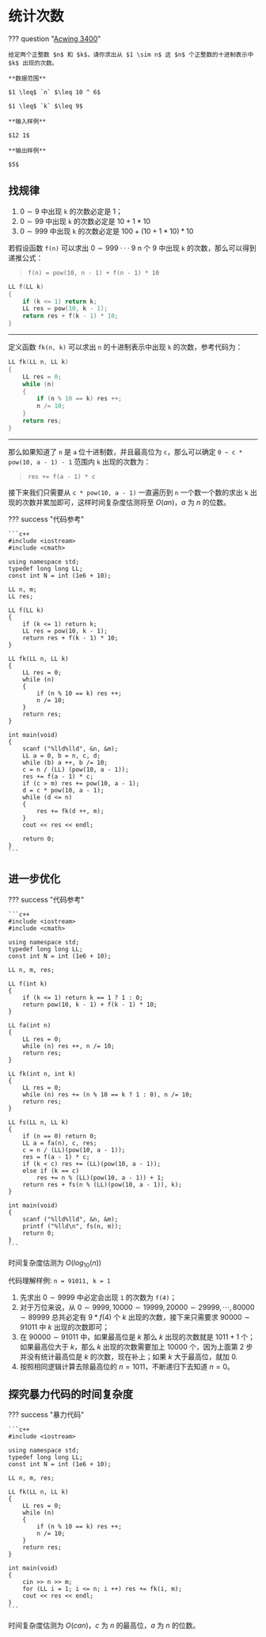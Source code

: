 # 统计次数

??? question "[Acwing 3400](https://www.acwing.com/problem/content/description/3403/)"
    
    给定两个正整数 $n$ 和 $k$，请你求出从 $1 \sim n$ 这 $n$ 个正整数的十进制表示中 $k$ 出现的次数。

    **数据范围**

    $1 \leq$ `n` $\leq 10 ^ 6$

    $1 \leq$ `k` $\leq 9$

    **输入样例**

    $12 1$

    **输出样例**

    $5$

## 找规律

1. $0 \sim 9$ 中出现 `k` 的次数必定是 $1$；
2. $0 \sim 99$ 中出现 `k` 的次数必定是 $10 + 1 * 10$
3. $0 \sim 999$ 中出现 `k` 的次数必定是 $100 + (10 + 1 * 10) * 10$

若假设函数 `f(n)` 可以求出 $0 \sim 999···9$ n 个 $9$ 中出现 `k` 的次数，那么可以得到递推公式：

> `f(n) = pow(10, n - 1) + f(n - 1) * 10`

```cpp title="求出 0 到 n 个 9 中出现 k 的次数"
LL f(LL k)
{
	if (k <= 1) return k;
	LL res = pow(10, k - 1);
	return res + f(k - 1) * 10;
}
```

---

定义函数 `fk(n, k)` 可以求出 `n` 的十进制表示中出现 `k` 的次数，参考代码为：

```c++
LL fk(LL n, LL k)
{
	LL res = 0;
	while (n)
	{
		if (n % 10 == k) res ++;
		n /= 10;
 	}
 	return res;
}
```

---

那么如果知道了 `n` 是 `a` 位十进制数，并且最高位为 `c`，那么可以确定 `0 ~ c * pow(10, a - 1) - 1` 范围内 `k` 出现的次数为：

> `res += f(a - 1) * c`

接下来我们只需要从 `c * pow(10, a - 1)` 一直遍历到 `n` 一个数一个数的求出 `k` 出现的次数并累加即可，这样时间复杂度估测将至 $O(an)$，$a$ 为 $n$ 的位数。

??? success "代码参考"

    ```c++
    #include <iostream>
    #include <cmath>

    using namespace std;
    typedef long long LL;
    const int N = int (1e6 + 10);

    LL n, m;
    LL res;

    LL f(LL k)
    {
        if (k <= 1) return k;
        LL res = pow(10, k - 1);
        return res + f(k - 1) * 10;
    }

    LL fk(LL n, LL k)
    {
        LL res = 0;
        while (n)
        {
            if (n % 10 == k) res ++;
            n /= 10;
        }
        return res;
    }

    int main(void)
    {
        scanf ("%lld%lld", &n, &m);
        LL a = 0, b = n, c, d;
        while (b) a ++, b /= 10;
        c = n / (LL) (pow(10, a - 1));
        res += f(a - 1) * c;
        if (c > m) res += pow(10, a - 1);
        d = c * pow(10, a - 1);
        while (d <= n)
        {
            res += fk(d ++, m);
        }
        cout << res << endl;
        
        return 0;
    }
    ```

## 进一步优化

??? success "代码参考"

    ```c++
    #include <iostream>
    #include <cmath>

    using namespace std;
    typedef long long LL;
    const int N = int (1e6 + 10);

    LL n, m, res;

    LL f(int k)
    {
        if (k <= 1) return k == 1 ? 1 : 0;
        return pow(10, k - 1) + f(k - 1) * 10;
    }

    LL fa(int n)
    {
        LL res = 0;
        while (n) res ++, n /= 10;
        return res;
    }

    LL fk(int n, int k)
    {
        LL res = 0;
        while (n) res += (n % 10 == k ? 1 : 0), n /= 10;
        return res;
    }

    LL fs(LL n, LL k)
    {
        if (n == 0) return 0;
        LL a = fa(n), c, res;
        c = n / (LL)(pow(10, a - 1));
        res = f(a - 1) * c;
        if (k < c) res += (LL)(pow(10, a - 1));
        else if (k == c)
            res += n % (LL)(pow(10, a - 1)) + 1;
        return res + fs(n % (LL)(pow(10, a - 1)), k);
    }

    int main(void)
    {
        scanf ("%lld%lld", &n, &m);
        printf ("%lld\n", fs(n, m));
        return 0;
    }
    ```

时间复杂度估测为 $O(log_{10}(n))$

代码理解样例: `n = 91011, k = 1`

1. 先求出 $0 \sim 9999$ 中必定会出现 `1` 的次数为 `f(4)`；
2. 对于万位来说，从 $0 \sim 9999, 10000 \sim 19999, 20000 \sim 29999, \cdots, 80000 \sim 89999$ 总共必定有 $9 * f(4)$ 个 $k$ 出现的次数，接下来只需要求 $90000 \sim 91011$ 中 $k$ 出现的次数即可；
3. 在 $90000 \sim 91011$ 中，如果最高位是 $k$ 那么 $k$ 出现的次数就是 $1011 + 1$ 个；如果最高位大于 $k$，那么 $k$ 出现的次数需要加上 $10000$ 个，因为上面第 2 步并没有统计最高位是 $k$ 的次数，现在补上；如果 $k$ 大于最高位，就加 0.
4. 按照相同逻辑计算去除最高位的 $n = 1011$，不断递归下去知道 $n = 0$。

## 探究暴力代码的时间复杂度

??? success "暴力代码"

    ```c++
    #include <iostream>

    using namespace std;
    typedef long long LL;
    const int N = int (1e6 + 10);

    LL n, m, res;

    LL fk(LL n, LL k)
    {
        LL res = 0;
        while (n)
        {
            if (n % 10 == k) res ++;
            n /= 10;
        }
        return res;
    }

    int main(void)
    {
        cin >> n >> m;
        for (LL i = 1; i <= n; i ++) res += fk(i, m);
        cout << res << endl;
    }
    ```

时间复杂度估测为 $O(can)$，$c$ 为 $n$ 的最高位，$a$ 为 $n$ 的位数。
